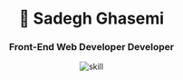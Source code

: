 <h1 align="center">👋 Sadegh Ghasemi</h1>

<h3 align="center">Front-End Web Developer Developer</h3>

<div align="center">

<div align="center" width="100%"><img src="https://skills.thijs.gg/icons?i=js,html,css,react,tailwind,typescript,webpack,redux,next)](https://skills.thijs.gg" alt="skill"/></div>
</div>
